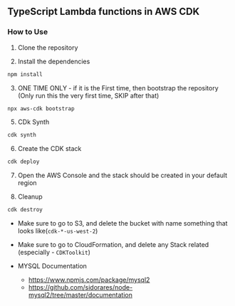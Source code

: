 ## TypeScript Lambda functions in AWS CDK

### How to Use

1. Clone the repository

2. Install the dependencies

```bash
npm install
```

3. ONE TIME ONLY - if it is the First time, then bootstrap the repository (Only run this the very first time, SKIP after that)

```bash
npx aws-cdk bootstrap
```

5. CDk Synth

```bash
cdk synth
```

6. Create the CDK stack

```bash
cdk deploy
```

7. Open the AWS Console and the stack should be created in your default region

8. Cleanup

```bash
cdk destroy
```

- Make sure to go to S3, and delete the bucket with name something that looks like(`cdk-*-us-west-2`)

- Make sure to go to CloudFormation, and delete any Stack related (especially - `CDKToolkit`)

- MYSQL Documentation
  - https://www.npmjs.com/package/mysql2
  - https://github.com/sidorares/node-mysql2/tree/master/documentation
